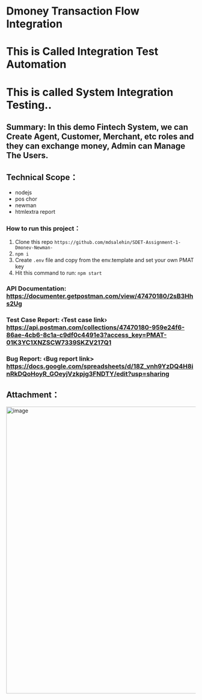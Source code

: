 # Dmoney Transaction Flow Integration


# This is Called Integration Test Automation 
# This is called System Integration Testing..



## Summary: In this demo Fintech System, we can Create Agent, Customer, Merchant, etc roles and they can exchange money, Admin can Manage The Users.



## Technical Scope：
- nodejs
- pos chor
- newman
- htmlextra report




### How to run this project：
1. Clone this repo
``` https://github.com/mdsalehin/SDET-Assignment-1-Dmonev-Newman-   ```
2. ``` npm i ```
3. Create `.env` file and copy from the env.template and set your own PMAT key
4. Hit this command to run: ``` npm start ```





###           API Documentation:        https://documenter.getpostman.com/view/47470180/2sB3Hhs2Ug
### Test Case Report: ‹Test case  link› https://api.postman.com/collections/47470180-959e24f6-86ae-4cb6-8c1a-c9df0c4491e3?access_key=PMAT-01K3YC1XNZSCW7339SKZV217Q1
###      Bug Report: ‹Bug report link> https://docs.google.com/spreadsheets/d/18Z_vnh9YzDQ4H8inRkDQoHoyR_GOeyjVzkpjg3FNDTY/edit?usp=sharing






## Attachment：
<img width="753" height="760" alt="image" src="https://github.com/user-attachments/assets/f7190fd5-edde-4e15-9192-b649172791d7" />

